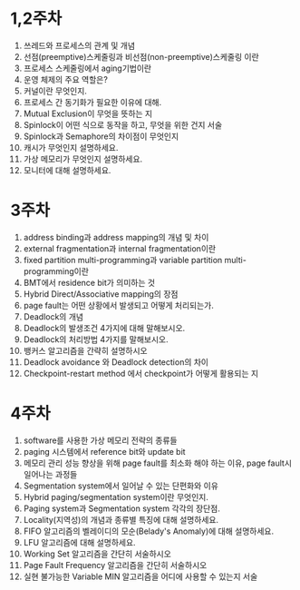 # 1,2주차

1. 쓰레드와 프로세스의 관계 및 개념
2. 선점(preemptive)스케줄링과 비선점(non-preemptive)스케줄링 이란
3. 프로세스 스케줄링에서 aging기법이란
4. 운영 체제의 주요 역할은?
5. 커널이란 무엇인지.
6. 프로세스 간 동기화가 필요한 이유에 대해.
7. Mutual Exclusion이 무엇을 뜻하는 지
8. Spinlock이 어떤 식으로 동작을 하고, 무엇을 위한 건지 서술
9. Spinlock과 Semaphore의 차이점이 무엇인지
10. 캐시가 무엇인지 설명하세요.
11. 가상 메모리가 무엇인지 설명하세요.
12. 모니터에 대해 설명하세요.

# 3주차

1. address binding과 address mapping의 개념 및 차이
2. external fragmentation과 internal fragmentation이란
3. fixed partition multi-programming과 variable partition multi-programming이란
4. BMT에서 residence bit가 의미하는 것
5. Hybrid Direct/Associative mapping의 장점
6. page fault는 어떤 상황에서 발생되고 어떻게 처리되는가.
7. Deadlock의 개념
8. Deadlock의 발생조건 4가지에 대해 말해보시오.
9. Deadlock의 처리방법 4가지를 말해보시오.
10. 뱅커스 알고리즘을 간략히 설명하시오
11. Deadlock avoidance 와 Deadlock detection의 차이
12. Checkpoint-restart method 에서 checkpoint가 어떻게 활용되는 지

# 4주차

1. software를 사용한 가상 메모리 전략의 종류들
2. paging 시스템에서 reference bit와 update bit
3. 메모리 관리 성능 향상을 위해 page fault를 최소화 해야 하는 이유, page fault시 일어나는 과정들
4. Segmentation system에서 일어날 수 있는 단편화와 이유
5. Hybrid paging/segmentation system이란 무엇인지.
6. Paging system과 Segmentation system 각각의 장단점.
7. Locality(지역성)의 개념과 종류별 특징에 대해 설명하세요.
8. FIFO 알고리즘의 벨레이디의 모순(Belady's Anomaly)에 대해 설명하세요.
9. LFU 알고리즘에 대해 설명하세요.
10. Working Set 알고리즘을 간단히 서술하시오
11. Page Fault Frequency 알고리즘을 간단히 서술하시오
12. 실현 불가능한 Variable MIN 알고리즘을 어디에 사용할 수 있는지 서술
